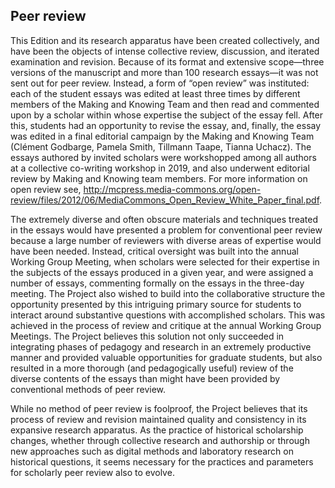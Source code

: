 ## Peer review

This Edition and its research apparatus have been created collectively,
and have been the objects of intense collective review, discussion, and
iterated examination and revision. Because of its format and extensive
scope—three versions of the manuscript and more than 100 research
essays—it was not sent out for peer review. Instead, a form of “open
review” was instituted: each of the student essays was edited at least
three times by different members of the Making and Knowing Team and then
read and commented upon by a scholar within whose expertise the subject
of the essay fell. After this, students had an opportunity to revise the
essay, and, finally, the essay was edited in a final editorial campaign
by the Making and Knowing Team (Clément Godbarge, Pamela Smith, Tillmann
Taape, Tianna Uchacz). The essays authored by invited scholars were
workshopped among all authors at a collective co-writing workshop in
2019, and also underwent editorial review by Making and Knowing team
members. For more information on open review see,
<http://mcpress.media-commons.org/open-review/files/2012/06/MediaCommons_Open_Review_White_Paper_final.pdf>.

The extremely diverse and often obscure materials and techniques treated
in the essays would have presented a problem for conventional peer
review because a large number of reviewers with diverse areas of
expertise would have been needed. Instead, critical oversight was built
into the annual Working Group Meeting, when scholars were selected for
their expertise in the subjects of the essays produced in a given year,
and were assigned a number of essays, commenting formally on the essays
in the three-day meeting. The Project also wished to build into the
collaborative structure the opportunity presented by this intriguing
primary source for students to interact around substantive questions
with accomplished scholars. This was achieved in the process of review
and critique at the annual Working Group Meetings. The Project believes
this solution not only succeeded in integrating phases of pedagogy and
research in an extremely productive manner and provided valuable
opportunities for graduate students, but also resulted in a more
thorough (and pedagogically useful) review of the diverse contents of
the essays than might have been provided by conventional methods of peer
review.

While no method of peer review is foolproof, the Project believes that
its process of review and revision maintained quality and consistency in
its expansive research apparatus. As the practice of historical
scholarship changes, whether through collective research and authorship
or through new approaches such as digital methods and laboratory
research on historical questions, it seems necessary for the practices
and parameters for scholarly peer review also to evolve.
